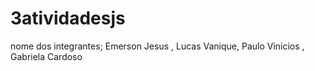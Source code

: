 # 3atividadesjs
nome dos integrantes;
Emerson Jesus ,
Lucas Vanique,
Paulo Vinicios ,
Gabriela Cardoso
